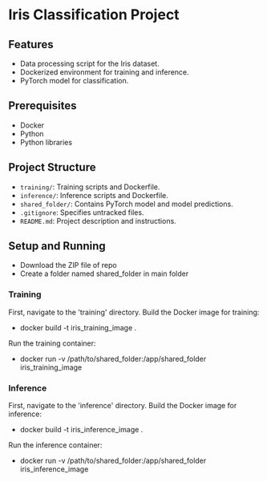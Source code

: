# Iris Classification Project

## Features
- Data processing script for the Iris dataset.
- Dockerized environment for training and inference.
- PyTorch model for classification.

## Prerequisites
- Docker
- Python
- Python libraries

## Project Structure
- `training/`: Training scripts and Dockerfile.
- `inference/`: Inference scripts and Dockerfile.
- `shared_folder/`: Contains PyTorch model and model predictions.
- `.gitignore`: Specifies untracked files.
- `README.md`: Project description and instructions.

## Setup and Running
- Download the ZIP file of repo
- Create a folder named shared_folder in main folder
### Training
First, navigate to the 'training' directory.
Build the Docker image for training: 
- docker build -t iris_training_image .
    
Run the training container:
- docker run -v /path/to/shared_folder:/app/shared_folder iris_training_image

### Inference
First, navigate to the 'inference' directory.
Build the Docker image for inference:
- docker build -t iris_inference_image .

Run the inference container:
- docker run -v /path/to/shared_folder:/app/shared_folder iris_inference_image
